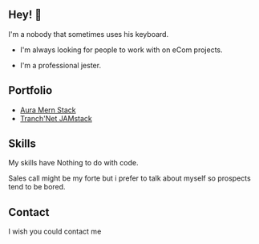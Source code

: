 ## Hey! 👋

I'm a nobody that sometimes uses his keyboard.

- I'm always looking for people to work with on eCom projects.
+ I'm a professional jester.

## Portfolio

- [Aura Mern Stack](https://aura-dev.netlify.app/)
- [Tranch'Net JAMstack](https://tranchnet.netlify.app/)

## Skills

My skills have Nothing to do with code.

Sales call might be my forte but i prefer to talk about myself so prospects tend to be bored.

## Contact

I wish you could contact me
